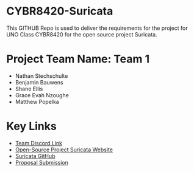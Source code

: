 
# CYBR8420-Suricata
This GITHUB Repo is used to deliver the requirements for the project for UNO Class CYBR8420 for the open source project Suricata.

# Project Team Name: Team 1
 - Nathan Stechschulte 
 - Benjamin Bauwens 
 - Shane Ellis 
 - Grace Evah Nzoughe
 - Matthew Popelka
# Key Links
 - [Team Discord Link](https://discord.gg/AeVVeyFjZC) 
- [Open-Source Project Suricata Website](https://suricata.io/)
- [Suricata GitHub](https://github.com/OISF/suricata)
- [Proposal Submission](https://github.com/UNO-CYBR-8420-Team1/CYBR8420-Suricata/blob/main/Proposal.md)

